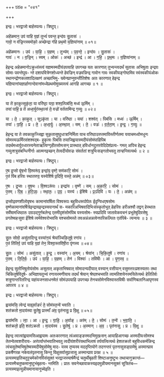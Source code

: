 +++
title = "०४१"

+++


इन्द्रः। भरद्वाजो बार्हस्पत्यः। त्रिष्टुप्।

अहे॑ळमान॒ उप॑ याहि य॒ज्ञं तुभ्यं॑ पवन्त॒ इन्द॑वः सु॒तासः॑ ।  
गावो॒ न व॑ज्रि॒न्त्स्वमोको॒ अच्छेन्द्रा ग॑हि प्रथ॒मो य॒ज्ञिया॑नाम् ॥ ०१॥

अहे॑ळमानः । उप॑ । या॒हि॒ । य॒ज्ञम् । तुभ्य॑म् । प॒व॒न्ते॒ । इन्द॑वः । सु॒तासः॑ ।  
गावः॑ । न । व॒ज्रि॒न् । स्वम् । ओकः॑ । अच्छ॑ । इन्द्र॑ । आ । ग॒हि॒ । प्र॒थ॒मः । य॒ज्ञिया॑नाम् ॥

हेइन्द्र अहेळमानोऽक्रुध्यंस्त्वं यज्ञमस्मदीयंउपयाहि उपगच्छ यतः कारणात् तुभ्यन्त्वदर्थं सुतासः अभिषुताः इन्द्रवः सोमाः पवन्तेपूय- न्ते दशापवित्रेणशोध्यन्ते हेवज्रिन् वज्रवन्निन्द्र गावोन गावः स्वकीयङ्गोष्ठमिव स्वंस्वकीयंओकः स्थानन्द्रोणकलशादिलक्षणं अच्छाभिमु- ख्येनप्राप्नुवन्तीतिशेषः अतः कारणात् हेइन्द्र यज्ञियानांयज्ञार्हाणान्देवानांमध्येप्रथमोमुख्यस्त्वं आगहि आगच्छ ॥ १ ॥

इन्द्रः। भरद्वाजो बार्हस्पत्यः। त्रिष्टुप्।

या ते॑ का॒कुत्सुकृ॑ता॒ या वरि॑ष्ठा॒ यया॒ शश्व॒त्पिब॑सि॒ मध्व॑ ऊ॒र्मिम् ।  
तया॑ पाहि॒ प्र ते॑ अध्व॒र्युर॑स्था॒त्सं ते॒ वज्रो॑ वर्ततामिन्द्र ग॒व्युः ॥ ०२॥

या । ते॒ । का॒कुत् । सुऽकृ॑ता । या । वरि॑ष्ठा । यया॑ । शश्व॑त् । पिब॑सि । मध्वः॑ । ऊ॒र्मिम् ।  
तया॑ । पा॒हि॒ । प्र । ते॒ । अ॒ध्व॒र्युः । अ॒स्था॒त् । सम् । ते॒ । वज्रः॑ । व॒र्त॒ता॒म् । इ॒न्द्र॒ । ग॒व्युः ॥

हेइन्द्र या ते तवकाकुज्जिह्वा सुकृतासुष्ठुधात्रानिर्मिता याच वरिष्ठाउरुतमाविस्तीर्णतमा ययाचमध्वोमधुनः सोमस्यऊर्मिंरसंशश्वद्ब- हुकृत्वः पिबसि तयाजिह्वयास्मदीयंसोमंपाहिपिब तदर्थमध्वर्युरध्वरस्यनेताऋत्विग्गृहीतसोमःसन् प्रास्थात् हविर्धानदुत्तरवेदिदेशंप्रत्य- गमत् अपिच हेइन्द्र गव्युःशत्रुसंबन्धिनीर्गाः आत्मनइच्छन् तेत्वदीयोवज्रः संवर्ततां शत्रुभिःसङ्गतोभवतु तान्हन्त्वित्यर्थः ॥ २ ॥

इन्द्रः। भरद्वाजो बार्हस्पत्यः। त्रिष्टुप्।

ए॒ष द्र॒प्सो वृ॑ष॒भो वि॒श्वरू॑प॒ इन्द्रा॑य॒ वृष्णे॒ सम॑कारि॒ सोमः॑ ।  
ए॒तं पि॑ब हरिवः स्थातरुग्र॒ यस्येशि॑षे प्र॒दिवि॒ यस्ते॒ अन्न॑म् ॥ ०३॥

ए॒षः । द्र॒प्सः । वृ॒ष॒भः । वि॒श्वऽरू॑पः । इन्द्रा॑य । वृष्णे॑ । सम् । अ॒का॒रि॒ । सोमः॑ ।  
ए॒तम् । पि॒ब॒ । ह॒रि॒ऽवः॒ । स्था॒तः॒ । उ॒ग्र॒ । यस्य॑ । ईशि॑षे । प्र॒ऽदिवि॑ । यः । ते॒ । अन्न॑म् ॥

द्रप्सोद्रवणशीलोवृषभः कामानांवर्षिता विश्वरूपः बहुविधरूपोपेतः ईदृग्विधएषसोमः वृष्णेकामानांवर्षित्रेइन्द्रायइन्द्रस्यपानार्थं स- मकारिअभिषवादिभिःसंस्कृतोभूत् हेहरिवः हरीअश्वौ तद्वन् हेस्थातः सर्वेषामधिष्ठातः उग्रउद्गूर्णबलेन्द्र एतमीदृशंसोमंपिब यस्यसोम- स्यप्रदिवि जातावेकवचनं प्रभूतेषुदिवसेषु प्रगतेष्वहःसुवा ईशिषे त्वमेवेश्वरोभवसि यश्चसोमस्ते तवअन्नंअन्नत्वेनपरिकल्पितः एतंपिबे- त्यन्वयः ॥ ३ ॥

इन्द्रः। भरद्वाजो बार्हस्पत्यः। त्रिष्टुप्।

सु॒तः सोमो॒ असु॑तादिन्द्र॒ वस्या॑न॒यं श्रेया॑ञ्चिकि॒तुषे॒ रणा॑य ।  
ए॒तं ति॑तिर्व॒ उप॑ याहि य॒ज्ञं तेन॒ विश्वा॒स्तवि॑षी॒रा पृ॑णस्व ॥ ०४॥

सु॒तः । सोमः॑ । असु॑तात् । इ॒न्द्र॒ । वस्या॑न् । अ॒यम् । श्रेया॑न् । चि॒कि॒तुषे॑ । रणा॑य ।  
ए॒तम् । ति॒ति॒र्वः॒ । उप॑ । या॒हि॒ । य॒ज्ञम् । तेन॑ । विश्वाः॑ । तवि॑षीः । आ । पृ॒ण॒स्व॒ ॥

हेइन्द्र सुतोभिषुतोयंसोमः असुतात् अकृताभिषवात् सोमादन्यदीयात् वस्यान् वसीयान् वसुमत्तरःप्रशस्यतरः तथा चिकितुषेविदुषे- अभिज्ञायतुभ्यं रणायरमणीयाय तदर्थं श्रेयान् श्रेष्ठश्चभवति त्वामतिशयेनरमयितेत्यर्थः हेतितिर्वः शत्रूणान्तरितरिन्द्र यज्ञंयजनसाधनमेतं सोमंउपयाहि उपगच्छ तेनचसोमेनविश्वास्तविषीः सर्वाणिबलानिआपृणस्व आपरय ॥ ४ ॥

इन्द्रः। भरद्वाजो बार्हस्पत्यः। त्रिष्टुप्।

ह्वया॑मसि॒ त्वेन्द्र॑ याह्य॒र्वाङरं॑ ते॒ सोम॑स्त॒न्वे॑ भवाति ।  
शत॑क्रतो मा॒दय॑स्वा सु॒तेषु॒ प्रास्माँ अ॑व॒ पृत॑नासु॒ प्र वि॒क्षु ॥ ०५॥

ह्वया॑मसि । त्वा॒ । आ । इ॒न्द्र॒ । या॒हि॒ । अ॒र्वाङ् । अर॑म् । ते॒ । सोमः॑ । त॒न्वे॑ । भ॒वा॒ति॒ ।  
शत॑क्रतो॒ इति॒ शत॑ऽक्रतो । मा॒दय॑स्व । सु॒तेषु॑ । प्र । अ॒स्मान् । अ॒व॒ । पृत॑नासु । प्र । वि॒क्षु ॥

हेइन्द्र त्वात्वांह्वयामसिआह्वयामः अतःकारणात् त्वंअवाङ्ङस्मदभिमुखःसन् आयाहिआगच्छ अस्मदीयःसोमश्च तेतन्वेतवशरीराय- अरंपर्याप्तंभवातिभवतु त्वदीयंशरीरंयथाभिलाषं तर्पयत्वित्यर्थः हेशतक्रतो बहुविधकर्मन्निन्द्र त्वंचसुतेष्वभिषुतेष्वस्मदीयेषुसोमेषु माद- यस्व तृप्यस्व मदतृप्तियोगे तदनन्तरं पृतनासुसङ्ग्रामेषु अस्मान्प्राव प्रकर्षेणरक्ष नकेवलंपृतनासु किन्तु विक्षुसर्वासुप्रजासु अस्मान्प्राव प्ररक्ष ॥ ५ ॥प्रत्यस्माइतिचतुरृचमेकोनविंसंसूक्तं भरद्वाजस्यार्षमैन्द्रं चतुर्थीबृहती शिष्टाअनुष्टुभः तथाचानुक्रान्तं—प्रत्यस्मैचतुष्कमानुष्टुभंबृहत्य- न्तमिति । प्रातः सवनेच्छावाकस्यइदमुन्नीयमानसूक्तं सूत्रितंच—प्रत्यस्माइत्युन्नीयमानायानूच्येइति ।